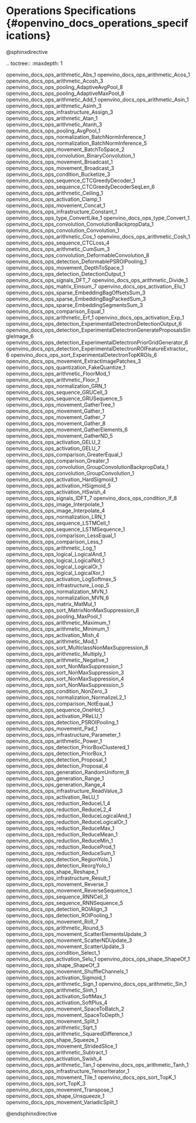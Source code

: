 # Operations Specifications {#openvino_docs_operations_specifications}

@sphinxdirective

.. toctree::
   :maxdepth: 1
   
   openvino_docs_ops_arithmetic_Abs_1
   openvino_docs_ops_arithmetic_Acos_1
   openvino_docs_ops_arithmetic_Acosh_3
   openvino_docs_ops_pooling_AdaptiveAvgPool_8
   openvino_docs_ops_pooling_AdaptiveMaxPool_8
   openvino_docs_ops_arithmetic_Add_1
   openvino_docs_ops_arithmetic_Asin_1
   openvino_docs_ops_arithmetic_Asinh_3
   openvino_docs_ops_infrastructure_Assign_3
   openvino_docs_ops_arithmetic_Atan_1
   openvino_docs_ops_arithmetic_Atanh_3
   openvino_docs_ops_pooling_AvgPool_1
   openvino_docs_ops_normalization_BatchNormInference_1
   openvino_docs_ops_normalization_BatchNormInference_5
   openvino_docs_ops_movement_BatchToSpace_2
   openvino_docs_ops_convolution_BinaryConvolution_1
   openvino_docs_ops_movement_Broadcast_1
   openvino_docs_ops_movement_Broadcast_3
   openvino_docs_ops_condition_Bucketize_3
   openvino_docs_ops_sequence_CTCGreedyDecoder_1
   openvino_docs_ops_sequence_CTCGreedyDecoderSeqLen_6
   openvino_docs_ops_arithmetic_Ceiling_1
   openvino_docs_ops_activation_Clamp_1
   openvino_docs_ops_movement_Concat_1
   openvino_docs_ops_infrastructure_Constant_1
   openvino_docs_ops_type_ConvertLike_1
   openvino_docs_ops_type_Convert_1
   openvino_docs_ops_convolution_ConvolutionBackpropData_1
   openvino_docs_ops_convolution_Convolution_1
   openvino_docs_ops_arithmetic_Cos_1
   openvino_docs_ops_arithmetic_Cosh_1
   openvino_docs_ops_sequence_CTCLoss_4
   openvino_docs_ops_arithmetic_CumSum_3
   openvino_docs_ops_convolution_DeformableConvolution_8
   openvino_docs_ops_detection_DeformablePSROIPooling_1
   openvino_docs_ops_movement_DepthToSpace_1
   openvino_docs_ops_detection_DetectionOutput_1
   openvino_docs_ops_signals_DFT_7
   openvino_docs_ops_arithmetic_Divide_1
   openvino_docs_ops_matrix_Einsum_7
   openvino_docs_ops_activation_Elu_1
   openvino_docs_ops_sparse_EmbeddingBagOffsetsSum_3
   openvino_docs_ops_sparse_EmbeddingBagPackedSum_3
   openvino_docs_ops_sparse_EmbeddingSegmentsSum_3
   openvino_docs_ops_comparison_Equal_1
   openvino_docs_ops_arithmetic_Erf_1
   openvino_docs_ops_activation_Exp_1
   openvino_docs_ops_detection_ExperimentalDetectronDetectionOutput_6
   openvino_docs_ops_detection_ExperimentalDetectronGenerateProposalsSingleImage_6
   openvino_docs_ops_detection_ExperimentalDetectronPriorGridGenerator_6
   openvino_docs_ops_detection_ExperimentalDetectronROIFeatureExtractor_6
   openvino_docs_ops_sort_ExperimentalDetectronTopKROIs_6
   openvino_docs_ops_movement_ExtractImagePatches_3
   openvino_docs_ops_quantization_FakeQuantize_1
   openvino_docs_ops_arithmetic_FloorMod_1
   openvino_docs_ops_arithmetic_Floor_1
   openvino_docs_ops_normalization_GRN_1
   openvino_docs_ops_sequence_GRUCell_3
   openvino_docs_ops_sequence_GRUSequence_5
   openvino_docs_ops_movement_GatherTree_1
   openvino_docs_ops_movement_Gather_1
   openvino_docs_ops_movement_Gather_7
   openvino_docs_ops_movement_Gather_8
   openvino_docs_ops_movement_GatherElements_6
   openvino_docs_ops_movement_GatherND_5
   openvino_docs_ops_activation_GELU_2
   openvino_docs_ops_activation_GELU_7
   openvino_docs_ops_comparison_GreaterEqual_1
   openvino_docs_ops_comparison_Greater_1
   openvino_docs_ops_convolution_GroupConvolutionBackpropData_1
   openvino_docs_ops_convolution_GroupConvolution_1
   openvino_docs_ops_activation_HardSigmoid_1
   openvino_docs_ops_activation_HSigmoid_5
   openvino_docs_ops_activation_HSwish_4
   openvino_docs_ops_signals_IDFT_7
   openvino_docs_ops_condition_If_8
   openvino_docs_ops_image_Interpolate_1
   openvino_docs_ops_image_Interpolate_4
   openvino_docs_ops_normalization_LRN_1
   openvino_docs_ops_sequence_LSTMCell_1
   openvino_docs_ops_sequence_LSTMSequence_1
   openvino_docs_ops_comparison_LessEqual_1
   openvino_docs_ops_comparison_Less_1
   openvino_docs_ops_arithmetic_Log_1
   openvino_docs_ops_logical_LogicalAnd_1
   openvino_docs_ops_logical_LogicalNot_1
   openvino_docs_ops_logical_LogicalOr_1
   openvino_docs_ops_logical_LogicalXor_1
   openvino_docs_ops_activation_LogSoftmax_5
   openvino_docs_ops_infrastructure_Loop_5
   openvino_docs_ops_normalization_MVN_1
   openvino_docs_ops_normalization_MVN_6
   openvino_docs_ops_matrix_MatMul_1
   openvino_docs_ops_sort_MatrixNonMaxSuppression_8
   openvino_docs_ops_pooling_MaxPool_1
   openvino_docs_ops_arithmetic_Maximum_1
   openvino_docs_ops_arithmetic_Minimum_1
   openvino_docs_ops_activation_Mish_4
   openvino_docs_ops_arithmetic_Mod_1
   openvino_docs_ops_sort_MulticlassNonMaxSuppression_8
   openvino_docs_ops_arithmetic_Multiply_1
   openvino_docs_ops_arithmetic_Negative_1
   openvino_docs_ops_sort_NonMaxSuppression_1
   openvino_docs_ops_sort_NonMaxSuppression_3
   openvino_docs_ops_sort_NonMaxSuppression_4
   openvino_docs_ops_sort_NonMaxSuppression_5
   openvino_docs_ops_condition_NonZero_3
   openvino_docs_ops_normalization_NormalizeL2_1
   openvino_docs_ops_comparison_NotEqual_1
   openvino_docs_ops_sequence_OneHot_1
   openvino_docs_ops_activation_PReLU_1
   openvino_docs_ops_detection_PSROIPooling_1
   openvino_docs_ops_movement_Pad_1
   openvino_docs_ops_infrastructure_Parameter_1
   openvino_docs_ops_arithmetic_Power_1
   openvino_docs_ops_detection_PriorBoxClustered_1
   openvino_docs_ops_detection_PriorBox_1
   openvino_docs_ops_detection_Proposal_1
   openvino_docs_ops_detection_Proposal_4
   openvino_docs_ops_generation_RandomUniform_8
   openvino_docs_ops_generation_Range_1
   openvino_docs_ops_generation_Range_4
   openvino_docs_ops_infrastructure_ReadValue_3
   openvino_docs_ops_activation_ReLU_1
   openvino_docs_ops_reduction_ReduceL1_4
   openvino_docs_ops_reduction_ReduceL2_4
   openvino_docs_ops_reduction_ReduceLogicalAnd_1
   openvino_docs_ops_reduction_ReduceLogicalOr_1
   openvino_docs_ops_reduction_ReduceMax_1
   openvino_docs_ops_reduction_ReduceMean_1
   openvino_docs_ops_reduction_ReduceMin_1
   openvino_docs_ops_reduction_ReduceProd_1
   openvino_docs_ops_reduction_ReduceSum_1
   openvino_docs_ops_detection_RegionYolo_1
   openvino_docs_ops_detection_ReorgYolo_1
   openvino_docs_ops_shape_Reshape_1
   openvino_docs_ops_infrastructure_Result_1
   openvino_docs_ops_movement_Reverse_1
   openvino_docs_ops_movement_ReverseSequence_1
   openvino_docs_ops_sequence_RNNCell_3
   openvino_docs_ops_sequence_RNNSequence_5
   openvino_docs_ops_detection_ROIAlign_3
   openvino_docs_ops_detection_ROIPooling_1
   openvino_docs_ops_movement_Roll_7
   openvino_docs_ops_arithmetic_Round_5
   openvino_docs_ops_movement_ScatterElementsUpdate_3
   openvino_docs_ops_movement_ScatterNDUpdate_3
   openvino_docs_ops_movement_ScatterUpdate_3
   openvino_docs_ops_condition_Select_1
   openvino_docs_ops_activation_Selu_1
   openvino_docs_ops_shape_ShapeOf_1
   openvino_docs_ops_shape_ShapeOf_3
   openvino_docs_ops_movement_ShuffleChannels_1
   openvino_docs_ops_activation_Sigmoid_1
   openvino_docs_ops_arithmetic_Sign_1
   openvino_docs_ops_arithmetic_Sin_1
   openvino_docs_ops_arithmetic_Sinh_1
   openvino_docs_ops_activation_SoftMax_1
   openvino_docs_ops_activation_SoftPlus_4
   openvino_docs_ops_movement_SpaceToBatch_2
   openvino_docs_ops_movement_SpaceToDepth_1
   openvino_docs_ops_movement_Split_1
   openvino_docs_ops_arithmetic_Sqrt_1
   openvino_docs_ops_arithmetic_SquaredDifference_1
   openvino_docs_ops_shape_Squeeze_1
   openvino_docs_ops_movement_StridedSlice_1
   openvino_docs_ops_arithmetic_Subtract_1
   openvino_docs_ops_activation_Swish_4
   openvino_docs_ops_arithmetic_Tan_1
   openvino_docs_ops_arithmetic_Tanh_1
   openvino_docs_ops_infrastructure_TensorIterator_1
   openvino_docs_ops_movement_Tile_1
   openvino_docs_ops_sort_TopK_1
   openvino_docs_ops_sort_TopK_3
   openvino_docs_ops_movement_Transpose_1
   openvino_docs_ops_shape_Unsqueeze_1
   openvino_docs_ops_movement_VariadicSplit_1

@endsphinxdirective
